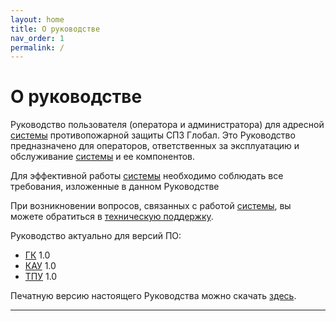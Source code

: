 ```yaml
---
layout: home
title: О руководстве
nav_order: 1
permalink: /
---
```


# О руководстве

Руководство пользователя (оператора и администратора) для адресной [системы] противопожарной защиты СПЗ Глобал. Это Руководство предназначено для операторов, ответственных за эксплуатацию и обслуживание [системы] и ее компонентов.

Для эффективной работы [системы] необходимо соблюдать все требования, изложенные в данном Руководстве

При возникновении вопросов, связанных с работой [системы], вы можете обратиться в <a target="_blank" href="https://products.rubezh.ru/support/">техническую поддержку</a>.

Руководство актуально для версий ПО:
- [ГК] 1.0
- [КАУ] 1.0
- [ТПУ] 1.0

Печатную версию настоящего Руководства можно скачать [здесь]().

---

[системы]: /gk_manual/docs/global_system
[ГК]: /gk_manual/docs/gk#гк
[КАУ]: /gk_manual/docs/kau#кау
[ТПУ]: /gk_manual/docs/global_system/tpu#тпу
